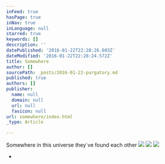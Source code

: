 ```yaml
---
inFeed: true
hasPage: true
inNav: true
inLanguage: null
starred: true
keywords: []
description: ''
datePublished: '2016-01-22T22:28:26.603Z'
dateModified: '2016-01-22T22:28:24.572Z'
title: Somewhere
author: []
sourcePath: _posts/2016-01-22-purgatory.md
published: true
authors: []
publisher:
  name: null
  domain: null
  url: null
  favicon: null
url: somewhere/index.html
_type: Article

---
```

Somewhere in this universe they´ve found each other
![](https://s3-us-west-2.amazonaws.com/the-grid-img/p/efc32534e2a705812cd008560d3bbc82e836b667.jpg)
![](https://s3-us-west-2.amazonaws.com/the-grid-img/p/5eab19c760b0880a7f702a22938603779afa0f70.jpg)
![](https://s3-us-west-2.amazonaws.com/the-grid-img/p/9e8d0f446601c7a512c3e965a9c24e3a6a5ac766.jpg)

*